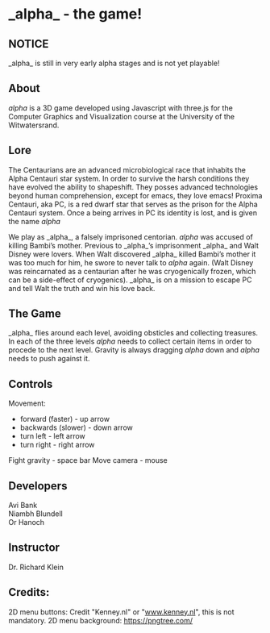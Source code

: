 # \_alpha\_ - the game!

## NOTICE
\_alpha\_ is still in very early alpha stages and is not yet playable!

## About
_alpha_ is a 3D game developed using Javascript with three.js for the Computer Graphics and Visualization course at the University of the Witwatersrand.

## Lore
The Centaurians are an advanced microbiological race that inhabits the Alpha Centauri star system. In order to survive the harsh conditions they have evolved the ability to shapeshift. They posses advanced technologies beyond human comprehension, except for emacs, they love emacs! Proxima Centauri, aka PC, is a red dwarf star that serves as the prison for the Alpha Centauri system. Once a being arrives in PC its identity is lost, and is given the name _alpha_

We play as \_alpha\_, a falsely imprisoned centorian. _alpha_ was accused of killing Bambi’s mother. Previous  to \_alpha\_’s imprisonment \_alpha\_ and Walt Disney were lovers. When Walt discovered \_alpha\_ killed Bambi’s mother it was too much for him, he swore to never talk to _alpha_ again. (Walt Disney was reincarnated as a centaurian after he was cryogenically frozen, which can be a side-effect of cryogenics). \_alpha\_ is on a mission to escape PC and tell Walt the truth and win his love back.

## The Game
\_alpha\_ flies around each level, avoiding obsticles and collecting treasures. In each of the three levels _alpha_ needs to collect certain items in order to procede to the next level.
Gravity is always dragging _alpha_ down and _alpha_ needs to push against it.

## Controls
Movement:
  * forward (faster) - up arrow
  * backwards (slower) - down arrow
  * turn left - left arrow
  * turn right - right arrow
  
Fight gravity - space bar
Move camera - mouse

## Developers
Avi Bank  
Niambh Blundell  
Or Hanoch  

## Instructor
Dr. Richard Klein

## Credits:
2D menu buttons: Credit "Kenney.nl" or "www.kenney.nl", this is not mandatory.
2D menu background: https://pngtree.com/
